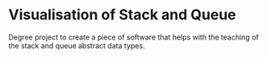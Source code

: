 # Visualisation of Stack and Queue
Degree project to create a piece of software that helps with the teaching of the stack and queue abstract data types.
